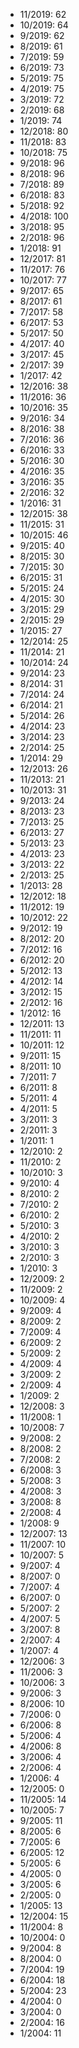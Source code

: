 *  11/2019: 62
*  10/2019: 64
*  9/2019: 62
*  8/2019: 61
*  7/2019: 59
*  6/2019: 73
*  5/2019: 75
*  4/2019: 75
*  3/2019: 72
*  2/2019: 68
*  1/2019: 74
*  12/2018: 80
*  11/2018: 83
*  10/2018: 75
*  9/2018: 96
*  8/2018: 96
*  7/2018: 89
*  6/2018: 83
*  5/2018: 92
*  4/2018: 100
*  3/2018: 95
*  2/2018: 96
*  1/2018: 91
*  12/2017: 81
*  11/2017: 76
*  10/2017: 77
*  9/2017: 65
*  8/2017: 61
*  7/2017: 58
*  6/2017: 53
*  5/2017: 50
*  4/2017: 40
*  3/2017: 45
*  2/2017: 39
*  1/2017: 42
*  12/2016: 38
*  11/2016: 36
*  10/2016: 35
*  9/2016: 34
*  8/2016: 38
*  7/2016: 36
*  6/2016: 33
*  5/2016: 30
*  4/2016: 35
*  3/2016: 35
*  2/2016: 32
*  1/2016: 31
*  12/2015: 38
*  11/2015: 31
*  10/2015: 46
*  9/2015: 40
*  8/2015: 30
*  7/2015: 30
*  6/2015: 31
*  5/2015: 24
*  4/2015: 30
*  3/2015: 29
*  2/2015: 29
*  1/2015: 27
*  12/2014: 25
*  11/2014: 21
*  10/2014: 24
*  9/2014: 23
*  8/2014: 31
*  7/2014: 24
*  6/2014: 21
*  5/2014: 26
*  4/2014: 23
*  3/2014: 23
*  2/2014: 25
*  1/2014: 29
*  12/2013: 26
*  11/2013: 21
*  10/2013: 31
*  9/2013: 24
*  8/2013: 23
*  7/2013: 25
*  6/2013: 27
*  5/2013: 23
*  4/2013: 23
*  3/2013: 22
*  2/2013: 25
*  1/2013: 28
*  12/2012: 18
*  11/2012: 19
*  10/2012: 22
*  9/2012: 19
*  8/2012: 20
*  7/2012: 16
*  6/2012: 20
*  5/2012: 13
*  4/2012: 14
*  3/2012: 15
*  2/2012: 16
*  1/2012: 16
*  12/2011: 13
*  11/2011: 11
*  10/2011: 12
*  9/2011: 15
*  8/2011: 10
*  7/2011: 7
*  6/2011: 8
*  5/2011: 4
*  4/2011: 5
*  3/2011: 3
*  2/2011: 3
*  1/2011: 1
*  12/2010: 2
*  11/2010: 2
*  10/2010: 3
*  9/2010: 4
*  8/2010: 2
*  7/2010: 2
*  6/2010: 2
*  5/2010: 3
*  4/2010: 2
*  3/2010: 3
*  2/2010: 3
*  1/2010: 3
*  12/2009: 2
*  11/2009: 2
*  10/2009: 4
*  9/2009: 4
*  8/2009: 2
*  7/2009: 4
*  6/2009: 2
*  5/2009: 2
*  4/2009: 4
*  3/2009: 2
*  2/2009: 4
*  1/2009: 2
*  12/2008: 3
*  11/2008: 1
*  10/2008: 7
*  9/2008: 2
*  8/2008: 2
*  7/2008: 2
*  6/2008: 3
*  5/2008: 3
*  4/2008: 3
*  3/2008: 8
*  2/2008: 4
*  1/2008: 9
*  12/2007: 13
*  11/2007: 10
*  10/2007: 5
*  9/2007: 4
*  8/2007: 0
*  7/2007: 4
*  6/2007: 0
*  5/2007: 2
*  4/2007: 5
*  3/2007: 8
*  2/2007: 4
*  1/2007: 4
*  12/2006: 3
*  11/2006: 3
*  10/2006: 3
*  9/2006: 3
*  8/2006: 10
*  7/2006: 0
*  6/2006: 8
*  5/2006: 4
*  4/2006: 8
*  3/2006: 4
*  2/2006: 4
*  1/2006: 4
*  12/2005: 0
*  11/2005: 14
*  10/2005: 7
*  9/2005: 11
*  8/2005: 6
*  7/2005: 6
*  6/2005: 12
*  5/2005: 6
*  4/2005: 0
*  3/2005: 6
*  2/2005: 0
*  1/2005: 13
*  12/2004: 15
*  11/2004: 8
*  10/2004: 0
*  9/2004: 8
*  8/2004: 0
*  7/2004: 19
*  6/2004: 18
*  5/2004: 23
*  4/2004: 0
*  3/2004: 0
*  2/2004: 16
*  1/2004: 11
